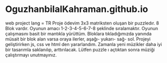 # OguzhanbilalKahraman.github.io
web project lang = TR
Proje ödevim 3x3 matriksten oluşan bir puzzledır. 8 Blok vardır. Oyunun amacı 1-2-3-4-5-6-7-8 şeklinde sıralamaktır.
Oyunun çalışmasını basit bir mantıkla yürüttüm. Bloklara tıkladığımızda yanında müsait bir blok alan varsa oraya ilerler, aşağı- yukarı- sağ- sol.
Projeyi geliştirirken js, css ve html den yararlandım.
Zamanla yeni müzikler daha iyi bir tasarımla saklanılıp, arttırılacak.
Lütfen puzzle ı açtıktan sonra müziği çalıştırmayı unutmayınız. 

